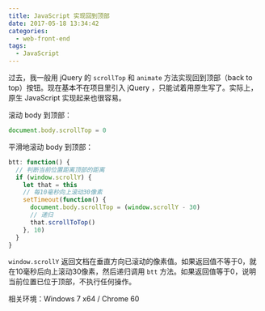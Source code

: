 ```yaml
---
title: JavaScript 实现回到顶部
date: 2017-05-18 13:34:42
categories:
  - web-front-end
tags:
  - JavaScript
---
```


过去，我一般用 jQuery 的 `scrollTop` 和 `animate` 方法实现回到顶部（back to top）按钮。现在基本不在项目里引入 jQuery ，只能试着用原生写了。实际上，原生 JavaScript 实现起来也很容易。

<!-- more -->

滚动 body 到顶部：

``` js
document.body.scrollTop = 0
```

平滑地滚动 body 到顶部：

``` js
btt: function() {
  // 判断当前位置距离顶部的距离
  if (window.scrollY) {
    let that = this
    // 每10毫秒向上滚动30像素
    setTimeout(function() {
      document.body.scrollTop = (window.scrollY - 30)
      // 递归
      that.scrollToTop()
    }, 10)
  }
}
```

`window.scrollY` 返回文档在垂直方向已滚动的像素值。如果返回值不等于0，就在10毫秒后向上滚动30像素，然后递归调用 `btt` 方法。如果返回值等于0，说明当前位置已位于顶部，不执行任何操作。

相关环境：Windows 7 x64 / Chrome 60